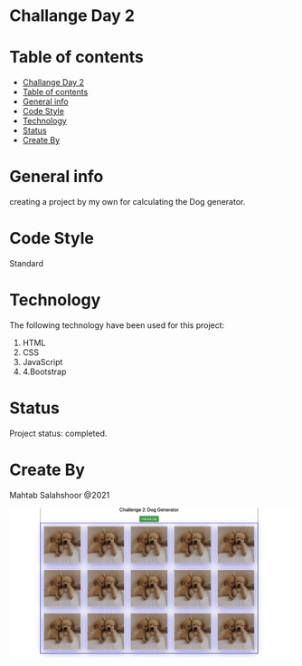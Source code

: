 # Challange Day 2
# Table of contents
- [Challange Day 2](#challange-day-2)
- [Table of contents](#table-of-contents)
- [General info](#general-info)
- [Code Style](#code-style)
- [Technology](#technology)
- [Status](#status)
- [Create By](#create-by)

# General info
creating a project by my own for calculating the Dog generator. 
# Code Style
Standard

# Technology
The following technology have been used for this project:
1. HTML
2. CSS
3. JavaScript
4. 4.Bootstrap
# Status
Project status: completed.
# Create By
Mahtab Salahshoor @2021

![](Screen%20Shot%202021-11-25%20at%206.35.13%20PM.png)
